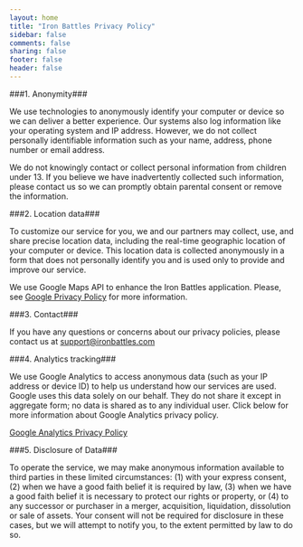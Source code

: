 ```yaml
---
layout: home
title: "Iron Battles Privacy Policy"
sidebar: false
comments: false
sharing: false
footer: false
header: false
---
```

###1. Anonymity###

We use technologies to anonymously identify your computer or device so we can deliver a better experience. Our systems also log information like your operating system and IP address. However, we do not collect personally identifiable information such as your name, address, phone number or email address. 

We do not knowingly contact or collect personal information from children under 13. If you believe we have inadvertently collected such information, please contact us so we can promptly obtain parental consent or remove the information.

###2. Location data###

To customize our service for you, we and our partners may collect, use, and share precise location data, including the real-time geographic location of your computer or device. This location data is collected anonymously in a form that does not personally identify you and is used only to provide and improve our service.

We use Google Maps API to enhance the Iron Battles application. Please, see <a href="http://www.google.com/policies/privacy/" target="_blank">Google Privacy Policy</a> for more information.

###3. Contact###

If you have any questions or concerns about our privacy policies, please contact us at support@ironbattles.com

###4. Analytics tracking###

We use Google Analytics to access anonymous data (such as your IP address or device ID) to help us understand how our services are used. Google uses this data solely on our behalf. They do not share it except in aggregate form; no data is shared as to any individual user. Click below for more information about Google Analytics privacy policy.

<a href="http://www.google.com/analytics/learn/privacy.html" target="_blank">Google Analytics Privacy Policy</a>

###5. Disclosure of Data###

To operate the service, we may make anonymous information available to third parties in these limited circumstances: (1) with your express consent, (2) when we have a good faith belief it is required by law, (3) when we have a good faith belief it is necessary to protect our rights or property, or (4) to any successor or purchaser in a merger, acquisition, liquidation, dissolution or sale of assets. Your consent will not be required for disclosure in these cases, but we will attempt to notify you, to the extent permitted by law to do so.